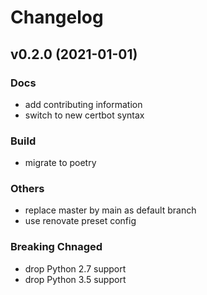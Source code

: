 # Changelog

## v0.2.0 (2021-01-01)

### Docs

- add contributing information
- switch to new certbot syntax

### Build

- migrate to poetry


### Others

- replace master by main as default branch
- use renovate preset config

### Breaking Chnaged

- drop Python 2.7 support
- drop Python 3.5 support
